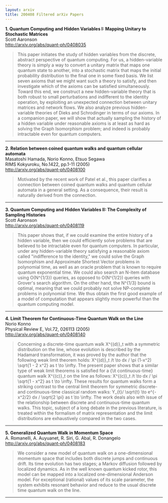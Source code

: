 ```yaml
---
layout: arxiv
title: 200408 Filtered arXiv Papers
---
```


**1.    Quantum Computing and Hidden Variables I: Mapping Unitary to Stochastic Matrices**  
Scott Aaronson  
http://arxiv.org/abs/quant-ph/0408035  
<blockquote>
<p>
This paper initiates the study of hidden variables from the discrete, abstract perspective of quantum computing. For us, a hidden-variable theory is simply a way to convert a unitary matrix that maps one quantum state to another, into a stochastic matrix that maps the initial probability distribution to the final one in some fixed basis. We list seven axioms that we might want such a theory to satisfy, and then investigate which of the axioms can be satisfied simultaneously. Toward this end, we construct a new hidden-variable theory that is both robust to small perturbations and indifferent to the identity operation, by exploiting an unexpected connection between unitary matrices and network flows. We also analyze previous hidden-variable theories of Dieks and Schrodinger in terms of our axioms. In a companion paper, we will show that actually sampling the history of a hidden variable under reasonable axioms is at least as hard as solving the Graph Isomorphism problem; and indeed is probably intractable even for quantum computers.
</p>
</blockquote>

------

**2.    Relation between coined quantum walks and quantum cellular automata**  
Masatoshi Hamada, Norio Konno, Etsuo Segawa  
RIMS Kokyuroku, No.1422, pp.1-11 (2005)  
http://arxiv.org/abs/quant-ph/0408100  
<blockquote>
<p>
Motivated by the recent work of Patel et al., this paper clarifies a connection between coined quantum walks and quantum cellular automata in a general setting. As a consequence, their result is naturally derived from the connection.
</p>
</blockquote>

------

**3.    Quantum Computing and Hidden Variables II: The Complexity of Sampling Histories**  
Scott Aaronson  
http://arxiv.org/abs/quant-ph/0408119  
<blockquote>
<p>
This paper shows that, if we could examine the entire history of a hidden variable, then we could efficiently solve problems that are believed to be intractable even for quantum computers. In particular, under any hidden-variable theory satisfying a reasonable axiom called "indifference to the identity," we could solve the Graph Isomorphism and Approximate Shortest Vector problems in polynomial time, as well as an oracle problem that is known to require quantum exponential time. We could also search an N-item database using O(N^{1/3}) queries, as opposed to O(N^{1/2}) queries with Grover's search algorithm. On the other hand, the N^{1/3} bound is optimal, meaning that we could probably not solve NP-complete problems in polynomial time. We thus obtain the first good example of a model of computation that appears slightly more powerful than the quantum computing model.
</p>
</blockquote>

------

**4.    Limit Theorem for Continuous-Time Quantum Walk on the Line**  
Norio Konno  
Physical Review E, Vol.72, 026113 (2005)  
http://arxiv.org/abs/quant-ph/0408140  
<blockquote>
<p>
Concerning a discrete-time quantum walk X^{(d)}_t with a symmetric distribution on the line, whose evolution is described by the Hadamard transformation, it was proved by the author that the following weak limit theorem holds: X^{(d)}_t /t \to dx / \pi (1-x^2) \sqrt{1 - 2 x^2} as t \to \infty. The present paper shows that a similar type of weak limit theorems is satisfied for a {\it continuous-time} quantum walk X^{(c)}_t on the line as follows: X^{(c)}_t /t \to dx / \pi \sqrt{1 - x^2} as t \to \infty. These results for quantum walks form a striking contrast to the central limit theorem for symmetric discrete- and continuous-time classical random walks: Y_{t}/ \sqrt{t} \to e^{-x^2/2} dx / \sqrt{2 \pi} as t \to \infty. The work deals also with issue of the relationship between discrete and continuous-time quantum walks. This topic, subject of a long debate in the previous literature, is treated within the formalism of matrix representation and the limit distributions are exhaustively compared in the two cases.
</p>
</blockquote>

------

**5.    Generalized Quantum Walk in Momentum Space**  
A. Romanelli, A. Auyuanet, R. Siri, G. Abal, R. Donangelo  
http://arxiv.org/abs/quant-ph/0408183  
<blockquote>
<p>
We consider a new model of quantum walk on a one-dimensional momentum space that includes both discrete jumps and continuous drift. Its time evolution has two stages; a Markov diffusion followed by localized dynamics. As in the well known quantum kicked rotor, this model can be mapped into a localized one-dimensional Anderson model. For exceptional (rational) values of its scale parameter, the system exhibits resonant behavior and reduce to the usual discrete time quantum walk on the line.
</p>
</blockquote>

------

